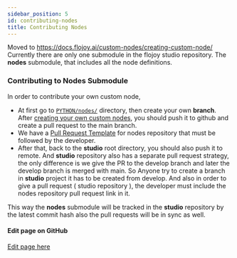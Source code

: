 ```yaml
---
sidebar_position: 5
id: contributing-nodes
title: Contributing Nodes
---
```


Moved to https://docs.flojoy.ai/custom-nodes/creating-custom-node/
Currently there are only one submodule in the flojoy studio repository. The **nodes** submodule, that includes all the node definitions.

### Contributing to Nodes Submodule

In order to contribute your own custom node,

- At first go to [`PYTHON/nodes/`](https://github.com/flojoy-io/nodes/tree/main/) directory, then create your own **branch**. After [creating your own custom nodes](https://docs.flojoy.io/custom-nodes/creating-custom-node/), you should push it to github and create a pull request to the main branch.
- We have a [Pull Request Template](https://github.com/flojoy-io/nodes/blob/main/pull_request_template.md) for nodes repository that must be followed by the developer.
- After that, back to the **studio** root directory, you should also push it to remote. And **studio** repository also has a separate pull request strategy, the only difference is we give the PR to the develop branch and later the develop branch is merged with main. So Anyone try to create a branch in **studio** project it has to be created from develop. And also in order to give a pull request ( studio repository ), the developer must include the nodes repository pull request link in it.

This way the **nodes** submodule will be tracked in the **studio** repository by the latest commit hash also the pull requests will be in sync as well.

<SectionBreak />

[//]: # (Edit page on GitHub)

#### Edit page on GitHub

[Edit page here](https://github.com/flojoy-ai/docs/blob/main/docs/custom-nodes/contributing-nodes.md)
